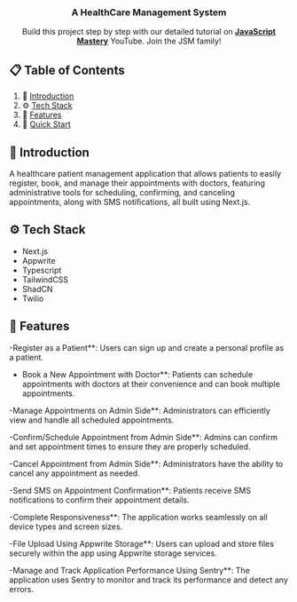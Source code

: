 
  <h3 align="center">A HealthCare Management System</h3>

   <div align="center">
     Build this project step by step with our detailed tutorial on <a href="https://www.youtube.com/@javascriptmastery/videos" target="_blank"><b>JavaScript Mastery</b></a> YouTube. Join the JSM family!
    </div>
</div>

## 📋 <a name="table">Table of Contents</a>

1. 🤖 [Introduction](#introduction)
2. ⚙️ [Tech Stack](#tech-stack)
3. 🔋 [Features](#features)
4. 🤸 [Quick Start](#quick-start)


## <a name="introduction">🤖 Introduction</a>

A healthcare patient management application that allows patients to easily register, book, and manage their appointments with doctors, featuring administrative tools for scheduling, confirming, and canceling appointments, along with SMS notifications, all built using Next.js.


## <a name="tech-stack">⚙️ Tech Stack</a>

- Next.js
- Appwrite
- Typescript
- TailwindCSS
- ShadCN
- Twilio

## <a name="features">🔋 Features</a>

-Register as a Patient**: Users can sign up and create a personal profile as a patient.

- Book a New Appointment with Doctor**: Patients can schedule appointments with doctors at their convenience and can book multiple appointments.

-Manage Appointments on Admin Side**: Administrators can efficiently view and handle all scheduled appointments.

-Confirm/Schedule Appointment from Admin Side**: Admins can confirm and set appointment times to ensure they are properly scheduled.

-Cancel Appointment from Admin Side**: Administrators have the ability to cancel any appointment as needed.

-Send SMS on Appointment Confirmation**: Patients receive SMS notifications to confirm their appointment details.

-Complete Responsiveness**: The application works seamlessly on all device types and screen sizes.

-File Upload Using Appwrite Storage**: Users can upload and store files securely within the app using Appwrite storage services.

-Manage and Track Application Performance Using Sentry**: The application uses Sentry to monitor and track its performance and detect any errors.
